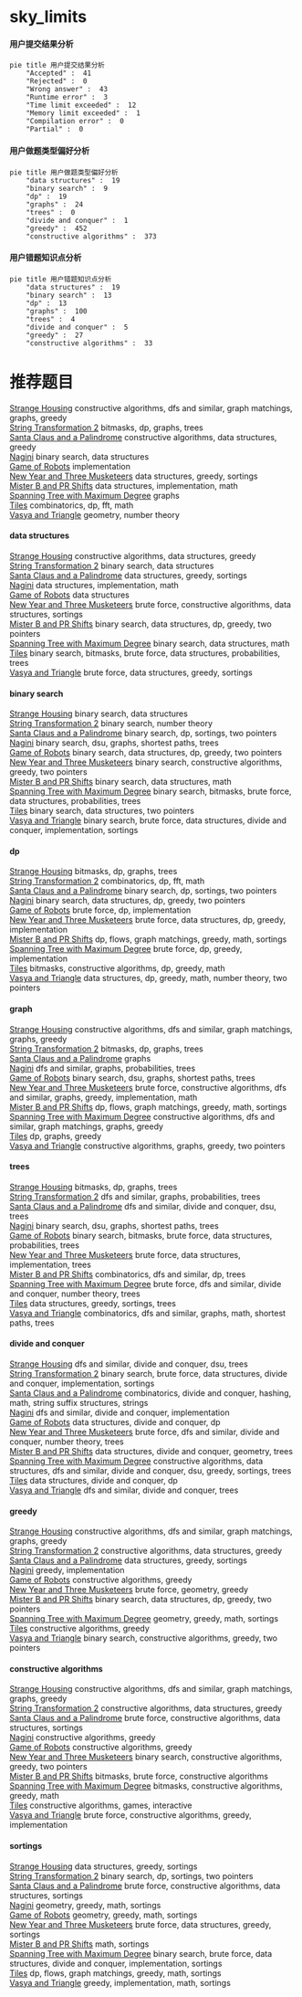 # sky_limits
<!-- tabs:start -->
#### **用户提交结果分析**

```mermaid
pie title 用户提交结果分析
    "Accepted" :  41
    "Rejected" :  0
    "Wrong answer" :  43
    "Runtime error" :  3
    "Time limit exceeded" :  12
    "Memory limit exceeded" :  1
    "Compilation error" :  0
    "Partial" :  0
```
#### **用户做题类型偏好分析**

```mermaid
pie title 用户做题类型偏好分析
    "data structures" :  19
    "binary search" :  9
    "dp" :  19
    "graphs" :  24
    "trees" :  0
    "divide and conquer" :  1
    "greedy" :  452
    "constructive algorithms" :  373
```
#### **用户错题知识点分析**

```mermaid
pie title 用户错题知识点分析
    "data structures" :  19
    "binary search" :  13
    "dp" :  13
    "graphs" :  100
    "trees" :  4
    "divide and conquer" :  5
    "greedy" :  27
    "constructive algorithms" :  33
```
<!-- tabs:end -->
# 推荐题目
[Strange Housing](http://codeforces.com/problemset/problem/1470/D)		constructive algorithms,
                        dfs and similar,
                        graph matchings,
                        graphs,
                        greedy		  
[String Transformation 2](http://codeforces.com/problemset/problem/1383/C)		bitmasks,
                        dp,
                        graphs,
                        trees		  
[Santa Claus and a Palindrome](http://codeforces.com/problemset/problem/748/D)		constructive algorithms,
                        data structures,
                        greedy		  
[Nagini](http://codeforces.com/problemset/problem/855/F)		binary search,
                        data structures		  
[Game of Robots](http://codeforces.com/problemset/problem/670/B)		implementation		  
[New Year and Three Musketeers](http://codeforces.com/problemset/problem/611/E)		data structures,
                        greedy,
                        sortings		  
[Mister B and PR Shifts](https://codeforces.com/contest/820/problem/D)		data structures,
                        implementation,
                        math		  
[Spanning Tree with Maximum Degree](http://codeforces.com/problemset/problem/1133/F1)		graphs		  
[Tiles](http://codeforces.com/problemset/problem/1473/G)		combinatorics,
                        dp,
                        fft,
                        math		  
[Vasya and Triangle](http://codeforces.com/problemset/problem/1030/D)		geometry,
                        number theory		  
<!-- tabs:start -->
#### **data structures**
[Strange Housing](http://codeforces.com/problemset/problem/748/D)		constructive algorithms,
                        data structures,
                        greedy		  
[String Transformation 2](http://codeforces.com/problemset/problem/855/F)		binary search,
                        data structures		  
[Santa Claus and a Palindrome](http://codeforces.com/problemset/problem/611/E)		data structures,
                        greedy,
                        sortings		  
[Nagini](https://codeforces.com/contest/820/problem/D)		data structures,
                        implementation,
                        math		  
[Game of Robots](http://codeforces.com/problemset/problem/853/C)		data structures		  
[New Year and Three Musketeers](http://codeforces.com/problemset/problem/1513/F)		brute force,
                        constructive algorithms,
                        data structures,
                        sortings		  
[Mister B and PR Shifts](http://codeforces.com/problemset/problem/1492/C)		binary search,
                        data structures,
                        dp,
                        greedy,
                        two pointers		  
[Spanning Tree with Maximum Degree](http://codeforces.com/problemset/problem/1490/G)		binary search,
                        data structures,
                        math		  
[Tiles](http://codeforces.com/problemset/problem/1479/D)		binary search,
                        bitmasks,
                        brute force,
                        data structures,
                        probabilities,
                        trees		  
[Vasya and Triangle](http://codeforces.com/problemset/problem/1497/A)		brute force,
                        data structures,
                        greedy,
                        sortings		  
#### **binary search**
[Strange Housing](http://codeforces.com/problemset/problem/855/F)		binary search,
                        data structures		  
[String Transformation 2](http://codeforces.com/problemset/problem/75/C)		binary search,
                        number theory		  
[Santa Claus and a Palindrome](http://codeforces.com/problemset/problem/253/B)		binary search,
                        dp,
                        sortings,
                        two pointers		  
[Nagini](http://codeforces.com/problemset/problem/1253/F)		binary search,
                        dsu,
                        graphs,
                        shortest paths,
                        trees		  
[Game of Robots](http://codeforces.com/problemset/problem/1492/C)		binary search,
                        data structures,
                        dp,
                        greedy,
                        two pointers		  
[New Year and Three Musketeers](http://codeforces.com/problemset/problem/1463/D)		binary search,
                        constructive algorithms,
                        greedy,
                        two pointers		  
[Mister B and PR Shifts](http://codeforces.com/problemset/problem/1490/G)		binary search,
                        data structures,
                        math		  
[Spanning Tree with Maximum Degree](http://codeforces.com/problemset/problem/1479/D)		binary search,
                        bitmasks,
                        brute force,
                        data structures,
                        probabilities,
                        trees		  
[Tiles](http://codeforces.com/problemset/problem/1436/E)		binary search,
                        data structures,
                        two pointers		  
[Vasya and Triangle](http://codeforces.com/problemset/problem/1461/D)		binary search,
                        brute force,
                        data structures,
                        divide and conquer,
                        implementation,
                        sortings		  
#### **dp**
[Strange Housing](http://codeforces.com/problemset/problem/1383/C)		bitmasks,
                        dp,
                        graphs,
                        trees		  
[String Transformation 2](http://codeforces.com/problemset/problem/1473/G)		combinatorics,
                        dp,
                        fft,
                        math		  
[Santa Claus and a Palindrome](http://codeforces.com/problemset/problem/253/B)		binary search,
                        dp,
                        sortings,
                        two pointers		  
[Nagini](http://codeforces.com/problemset/problem/1492/C)		binary search,
                        data structures,
                        dp,
                        greedy,
                        two pointers		  
[Game of Robots](https://codeforces.com/contest/1457/problem/C)		brute force,
                        dp,
                        implementation		  
[New Year and Three Musketeers](http://codeforces.com/problemset/problem/1491/C)		brute force,
                        data structures,
                        dp,
                        greedy,
                        implementation		  
[Mister B and PR Shifts](http://codeforces.com/problemset/problem/1437/C)		dp,
                        flows,
                        graph matchings,
                        greedy,
                        math,
                        sortings		  
[Spanning Tree with Maximum Degree](http://codeforces.com/problemset/problem/1499/B)		brute force,
                        dp,
                        greedy,
                        implementation		  
[Tiles](http://codeforces.com/problemset/problem/1491/D)		bitmasks,
                        constructive algorithms,
                        dp,
                        greedy,
                        math		  
[Vasya and Triangle](http://codeforces.com/problemset/problem/1497/E1)		data structures,
                        dp,
                        greedy,
                        math,
                        number theory,
                        two pointers		  
#### **graph**
[Strange Housing](http://codeforces.com/problemset/problem/1470/D)		constructive algorithms,
                        dfs and similar,
                        graph matchings,
                        graphs,
                        greedy		  
[String Transformation 2](http://codeforces.com/problemset/problem/1383/C)		bitmasks,
                        dp,
                        graphs,
                        trees		  
[Santa Claus and a Palindrome](http://codeforces.com/problemset/problem/1133/F1)		graphs		  
[Nagini](http://codeforces.com/problemset/problem/1361/E)		dfs and similar,
                        graphs,
                        probabilities,
                        trees		  
[Game of Robots](http://codeforces.com/problemset/problem/1253/F)		binary search,
                        dsu,
                        graphs,
                        shortest paths,
                        trees		  
[New Year and Three Musketeers](http://codeforces.com/problemset/problem/1487/C)		brute force,
                        constructive algorithms,
                        dfs and similar,
                        graphs,
                        greedy,
                        implementation,
                        math		  
[Mister B and PR Shifts](http://codeforces.com/problemset/problem/1437/C)		dp,
                        flows,
                        graph matchings,
                        greedy,
                        math,
                        sortings		  
[Spanning Tree with Maximum Degree](http://codeforces.com/problemset/problem/1470/D)		constructive algorithms,
                        dfs and similar,
                        graph matchings,
                        graphs,
                        greedy		  
[Tiles](http://codeforces.com/problemset/problem/1476/C)		dp,
                        graphs,
                        greedy		  
[Vasya and Triangle](http://codeforces.com/problemset/problem/1304/D)		constructive algorithms,
                        graphs,
                        greedy,
                        two pointers		  
#### **trees**
[Strange Housing](http://codeforces.com/problemset/problem/1383/C)		bitmasks,
                        dp,
                        graphs,
                        trees		  
[String Transformation 2](http://codeforces.com/problemset/problem/1361/E)		dfs and similar,
                        graphs,
                        probabilities,
                        trees		  
[Santa Claus and a Palindrome](http://codeforces.com/problemset/problem/715/C)		dfs and similar,
                        divide and conquer,
                        dsu,
                        trees		  
[Nagini](http://codeforces.com/problemset/problem/1253/F)		binary search,
                        dsu,
                        graphs,
                        shortest paths,
                        trees		  
[Game of Robots](http://codeforces.com/problemset/problem/1479/D)		binary search,
                        bitmasks,
                        brute force,
                        data structures,
                        probabilities,
                        trees		  
[New Year and Three Musketeers](http://codeforces.com/problemset/problem/1511/C)		brute force,
                        data structures,
                        implementation,
                        trees		  
[Mister B and PR Shifts](http://codeforces.com/problemset/problem/1499/F)		combinatorics,
                        dfs and similar,
                        dp,
                        trees		  
[Spanning Tree with Maximum Degree](http://codeforces.com/problemset/problem/1491/E)		brute force,
                        dfs and similar,
                        divide and conquer,
                        number theory,
                        trees		  
[Tiles](http://codeforces.com/problemset/problem/1466/D)		data structures,
                        greedy,
                        sortings,
                        trees		  
[Vasya and Triangle](http://codeforces.com/problemset/problem/1495/D)		combinatorics,
                        dfs and similar,
                        graphs,
                        math,
                        shortest paths,
                        trees		  
#### **divide and conquer**
[Strange Housing](http://codeforces.com/problemset/problem/715/C)		dfs and similar,
                        divide and conquer,
                        dsu,
                        trees		  
[String Transformation 2](http://codeforces.com/problemset/problem/1461/D)		binary search,
                        brute force,
                        data structures,
                        divide and conquer,
                        implementation,
                        sortings		  
[Santa Claus and a Palindrome](http://codeforces.com/problemset/problem/1466/G)		combinatorics,
                        divide and conquer,
                        hashing,
                        math,
                        string suffix structures,
                        strings		  
[Nagini](http://codeforces.com/problemset/problem/1490/D)		dfs and similar,
                        divide and conquer,
                        implementation		  
[Game of Robots](https://codeforces.com/contest/1483/problem/C)		data structures,
                        divide and conquer,
                        dp		  
[New Year and Three Musketeers](http://codeforces.com/problemset/problem/1491/E)		brute force,
                        dfs and similar,
                        divide and conquer,
                        number theory,
                        trees		  
[Mister B and PR Shifts](http://codeforces.com/problemset/problem/1303/G)		data structures,
                        divide and conquer,
                        geometry,
                        trees		  
[Spanning Tree with Maximum Degree](http://codeforces.com/problemset/problem/1494/D)		constructive algorithms,
                        data structures,
                        dfs and similar,
                        divide and conquer,
                        dsu,
                        greedy,
                        sortings,
                        trees		  
[Tiles](http://codeforces.com/problemset/problem/1482/E)		data structures,
                        divide and conquer,
                        dp		  
[Vasya and Triangle](http://codeforces.com/problemset/problem/566/C)		dfs and similar,
                        divide and conquer,
                        trees		  
#### **greedy**
[Strange Housing](http://codeforces.com/problemset/problem/1470/D)		constructive algorithms,
                        dfs and similar,
                        graph matchings,
                        graphs,
                        greedy		  
[String Transformation 2](http://codeforces.com/problemset/problem/748/D)		constructive algorithms,
                        data structures,
                        greedy		  
[Santa Claus and a Palindrome](http://codeforces.com/problemset/problem/611/E)		data structures,
                        greedy,
                        sortings		  
[Nagini](http://codeforces.com/problemset/problem/1307/A)		greedy,
                        implementation		  
[Game of Robots](http://codeforces.com/problemset/problem/1450/F)		constructive algorithms,
                        greedy		  
[New Year and Three Musketeers](http://codeforces.com/problemset/problem/1450/B)		brute force,
                        geometry,
                        greedy		  
[Mister B and PR Shifts](http://codeforces.com/problemset/problem/1492/C)		binary search,
                        data structures,
                        dp,
                        greedy,
                        two pointers		  
[Spanning Tree with Maximum Degree](https://codeforces.com/contest/1496/problem/C)		geometry,
                        greedy,
                        math,
                        sortings		  
[Tiles](http://codeforces.com/problemset/problem/1493/A)		constructive algorithms,
                        greedy		  
[Vasya and Triangle](http://codeforces.com/problemset/problem/1463/D)		binary search,
                        constructive algorithms,
                        greedy,
                        two pointers		  
#### **constructive algorithms**
[Strange Housing](http://codeforces.com/problemset/problem/1470/D)		constructive algorithms,
                        dfs and similar,
                        graph matchings,
                        graphs,
                        greedy		  
[String Transformation 2](http://codeforces.com/problemset/problem/748/D)		constructive algorithms,
                        data structures,
                        greedy		  
[Santa Claus and a Palindrome](http://codeforces.com/problemset/problem/1513/F)		brute force,
                        constructive algorithms,
                        data structures,
                        sortings		  
[Nagini](http://codeforces.com/problemset/problem/1450/F)		constructive algorithms,
                        greedy		  
[Game of Robots](http://codeforces.com/problemset/problem/1493/A)		constructive algorithms,
                        greedy		  
[New Year and Three Musketeers](http://codeforces.com/problemset/problem/1463/D)		binary search,
                        constructive algorithms,
                        greedy,
                        two pointers		  
[Mister B and PR Shifts](https://codeforces.com/contest/1456/problem/B)		bitmasks,
                        brute force,
                        constructive algorithms		  
[Spanning Tree with Maximum Degree](http://codeforces.com/problemset/problem/1492/D)		bitmasks,
                        constructive algorithms,
                        greedy,
                        math		  
[Tiles](https://codeforces.com/contest/1504/problem/D)		constructive algorithms,
                        games,
                        interactive		  
[Vasya and Triangle](https://codeforces.com/contest/1483/problem/A)		brute force,
                        constructive algorithms,
                        greedy,
                        implementation		  
#### **sortings**
[Strange Housing](http://codeforces.com/problemset/problem/611/E)		data structures,
                        greedy,
                        sortings		  
[String Transformation 2](http://codeforces.com/problemset/problem/253/B)		binary search,
                        dp,
                        sortings,
                        two pointers		  
[Santa Claus and a Palindrome](http://codeforces.com/problemset/problem/1513/F)		brute force,
                        constructive algorithms,
                        data structures,
                        sortings		  
[Nagini](https://codeforces.com/contest/1496/problem/C)		geometry,
                        greedy,
                        math,
                        sortings		  
[Game of Robots](http://codeforces.com/problemset/problem/1495/A)		geometry,
                        greedy,
                        math,
                        sortings		  
[New Year and Three Musketeers](http://codeforces.com/problemset/problem/1497/A)		brute force,
                        data structures,
                        greedy,
                        sortings		  
[Mister B and PR Shifts](http://codeforces.com/problemset/problem/1427/A)		math,
                        sortings		  
[Spanning Tree with Maximum Degree](http://codeforces.com/problemset/problem/1461/D)		binary search,
                        brute force,
                        data structures,
                        divide and conquer,
                        implementation,
                        sortings		  
[Tiles](http://codeforces.com/problemset/problem/1437/C)		dp,
                        flows,
                        graph matchings,
                        greedy,
                        math,
                        sortings		  
[Vasya and Triangle](http://codeforces.com/problemset/problem/1473/A)		greedy,
                        implementation,
                        math,
                        sortings		  
<!-- tabs:end -->
